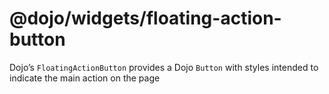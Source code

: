 # <span class="citation" data-cites="dojo/widgets/floating-action-button"><span class="citation" data-cites="dojo/widgets/floating-action-button"><span class="citation" data-cites="dojo/widgets/floating-action-button"><span class="citation" data-cites="dojo/widgets/floating-action-button">@dojo/widgets/floating-action-button</span></span></span></span>

Dojo’s `FloatingActionButton` provides a Dojo `Button` with styles intended to indicate the main action on the page
